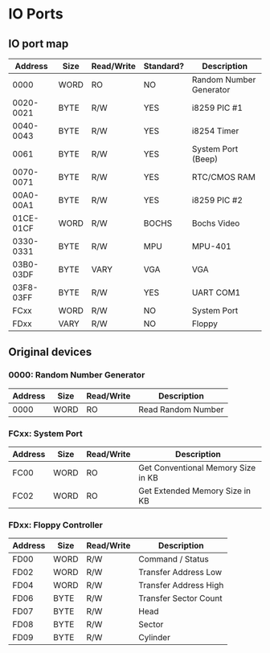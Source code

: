 # IO Ports

## IO port map

|Address|Size|Read/Write|Standard?|Description|
|-|-|-|-|-|
|0000|WORD|RO|NO|Random Number Generator|
|0020-0021|BYTE|R/W|YES|i8259 PIC #1|
|0040-0043|BYTE|R/W|YES|i8254 Timer|
|0061|BYTE|R/W|YES|System Port (Beep)|
|0070-0071|BYTE|R/W|YES|RTC/CMOS RAM|
|00A0-00A1|BYTE|R/W|YES|i8259 PIC #2|
|01CE-01CF|WORD|R/W|BOCHS|Bochs Video|
|0330-0331|BYTE|R/W|MPU|MPU-401|
|03B0-03DF|BYTE|VARY|VGA|VGA|
|03F8-03FF|BYTE|R/W|YES|UART COM1|
|FCxx|WORD|R/W|NO|System Port|
|FDxx|VARY|R/W|NO|Floppy|

## Original devices

### 0000: Random Number Generator

|Address|Size|Read/Write|Description|
|-|-|-|-|
|0000|WORD|RO|Read Random Number|

### FCxx: System Port

|Address|Size|Read/Write|Description|
|-|-|-|-|
|FC00|WORD|RO|Get Conventional Memory Size in KB|
|FC02|WORD|RO|Get Extended Memory Size in KB|

### FDxx: Floppy Controller

|Address|Size|Read/Write|Description|
|-|-|-|-|
|FD00|WORD|R/W|Command / Status|
|FD02|WORD|R/W|Transfer Address Low|
|FD04|WORD|R/W|Transfer Address High|
|FD06|BYTE|R/W|Transfer Sector Count|
|FD07|BYTE|R/W|Head|
|FD08|BYTE|R/W|Sector|
|FD09|BYTE|R/W|Cylinder|

